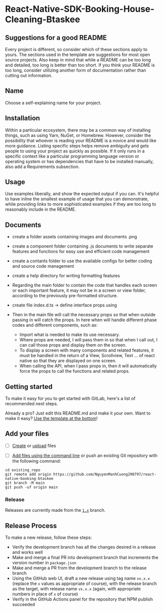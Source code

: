 # React-Native-SDK-Booking-House-Cleaning-Btaskee


## Suggestions for a good README
Every project is different, so consider which of these sections apply to yours. The sections used in the template are suggestions for most open source projects. Also keep in mind that while a README can be too long and detailed, too long is better than too short. If you think your README is too long, consider utilizing another form of documentation rather than cutting out information.

## Name
Choose a self-explaining name for your project.

## Installation
Within a particular ecosystem, there may be a common way of installing things, such as using Yarn, NuGet, or Homebrew. However, consider the possibility that whoever is reading your README is a novice and would like more guidance. Listing specific steps helps remove ambiguity and gets people to using your project as quickly as possible. If it only runs in a specific context like a particular programming language version or operating system or has dependencies that have to be installed manually, also add a Requirements subsection.

## Usage
Use examples liberally, and show the expected output if you can. It's helpful to have inline the smallest example of usage that you can demonstrate, while providing links to more sophisticated examples if they are too long to reasonably include in the README.


## Documents

* create a folder assets containing images and documents .png

* create a component folder containing .js documents to write separate features and functions for easy use and efficient code management

* create a contants folder to use the available configs for better coding and source code management 

* create a help directory for writing formatting features

* Regarding the main folder to contain the code that handles each screen or each important feature, it may not be in a screen or view folder, according to the previously pre-formatted structure.

* create file index.d.ts -> define interface props using

* Then in the main file will call the necessary props so that when outside passing in will catch the props. In here when will handle different phase codes and different components, such as:

    * Import what is needed to make its use necessary.
    * Where props are needed, I will pass them in so that when I call out, I can call those props and display them on the screen.
    * To display a screen with many components and related features, it must be handled in the return of a View, Scrollview, Text ... of react native so that they are displayed on one screen.
    * When calling the API, when I pass props in, then it will automatically force the props to call the functions and related props.








## Getting started

To make it easy for you to get started with GitLab, here's a list of recommended next steps.

Already a pro? Just edit this README.md and make it your own. Want to make it easy? [Use the template at the bottom](#editing-this-readme)!


## Add your files

- [ ] [Create](https://docs.gitlab.com/ee/user/project/repository/web_editor.html#create-a-file) or [upload](https://docs.gitlab.com/ee/user/project/repository/web_editor.html#upload-a-file) files
- [ ] [Add files using the command line](https://docs.gitlab.com/ee/gitlab-basics/add-file.html#add-a-file-using-the-command-line) or push an existing Git repository with the following command:


```
cd existing_repo
git remote add origin https://github.com/NguyenManhCuong290797/react-native-booking-btaskee
git branch -M main
git push -uf origin main
```

### Release

Releases are currently made from the [`1.x`](https://github.com/NguyenManhCuong290797/react-native-booking-btaskee.git) branch.

## Release Process

To make a new release, follow these steps:

* Verify the development branch has all the changes desired in a release and works well
* Make and merge a final PR into development branch that increments the version number in `package.json`
* Make and merge a PR from the development branch to the release branch
* Using the GitHub web UI, draft a new release using tag name `vx.x.x` (replace the `x` values as appropriate of course), with the release branch as the target, with release name `vx.x.x` (again, with appropriate numbers in place of `x` of course)
* Verify in the GitHub Actions panel for the repository that NPM publish succeeded

